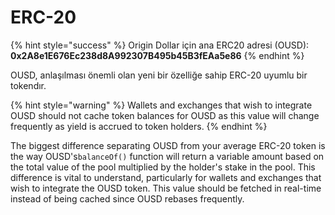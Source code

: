 # ERC-20

{% hint style="success" %}
Origin Dollar için ana ERC20 adresi \(OUSD\):   
**0x2A8e1E676Ec238d8A992307B495b45B3fEAa5e86**
{% endhint %}

OUSD, anlaşılması önemli olan yeni bir özelliğe sahip ERC-20 uyumlu bir tokendır.

{% hint style="warning" %}
Wallets and exchanges that wish to integrate OUSD should not cache token balances for OUSD as this value will change frequently as yield is accrued to token holders.
{% endhint %}

The biggest difference separating OUSD from your average ERC-20 token is the way OUSD's`balanceOf()` function will return a variable amount based on the total value of the pool multiplied by the holder's stake in the pool. This difference is vital to understand, particularly for wallets and exchanges that wish to integrate the OUSD token. This value should be fetched in real-time instead of being cached since OUSD rebases frequently.





